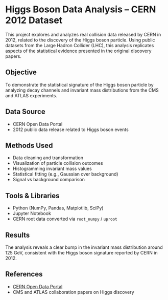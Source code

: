 # Higgs Boson Data Analysis – CERN 2012 Dataset

This project explores and analyzes real collision data released by CERN in 2012, related to the discovery of the Higgs boson particle. Using public datasets from the Large Hadron Collider (LHC), this analysis replicates aspects of the statistical evidence presented in the original discovery papers.

## Objective
To demonstrate the statistical signature of the Higgs boson particle by analyzing decay channels and invariant mass distributions from the CMS and ATLAS experiments.

## Data Source
- CERN Open Data Portal
- 2012 public data release related to Higgs boson events

## Methods Used
- Data cleaning and transformation
- Visualization of particle collision outcomes
- Histogramming invariant mass values
- Statistical fitting (e.g., Gaussian over background)
- Signal vs background comparison

## Tools & Libraries
- Python (NumPy, Pandas, Matplotlib, SciPy)
- Jupyter Notebook
- CERN root data converted via `root_numpy` / `uproot`

## Results
The analysis reveals a clear bump in the invariant mass distribution around 125 GeV, consistent with the Higgs boson signature reported by CERN in 2012.

## References
- [CERN Open Data Portal](http://opendata.cern.ch)
- CMS and ATLAS collaboration papers on Higgs discovery
